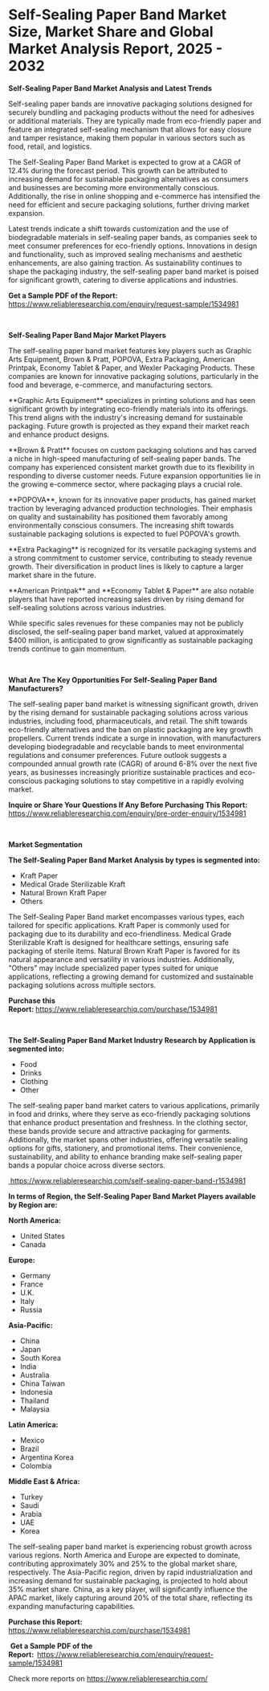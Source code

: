<p><h1>Self-Sealing Paper Band Market Size, Market Share and Global Market Analysis Report, 2025 - 2032</h1></p><p><strong>Self-Sealing Paper Band Market Analysis and Latest Trends</strong></p>
<p><p>Self-sealing paper bands are innovative packaging solutions designed for securely bundling and packaging products without the need for adhesives or additional materials. They are typically made from eco-friendly paper and feature an integrated self-sealing mechanism that allows for easy closure and tamper resistance, making them popular in various sectors such as food, retail, and logistics.</p><p>The Self-Sealing Paper Band Market is expected to grow at a CAGR of 12.4% during the forecast period. This growth can be attributed to increasing demand for sustainable packaging alternatives as consumers and businesses are becoming more environmentally conscious. Additionally, the rise in online shopping and e-commerce has intensified the need for efficient and secure packaging solutions, further driving market expansion.</p><p>Latest trends indicate a shift towards customization and the use of biodegradable materials in self-sealing paper bands, as companies seek to meet consumer preferences for eco-friendly options. Innovations in design and functionality, such as improved sealing mechanisms and aesthetic enhancements, are also gaining traction. As sustainability continues to shape the packaging industry, the self-sealing paper band market is poised for significant growth, catering to diverse applications and industries.</p></p>
<p><strong>Get a Sample PDF of the Report:&nbsp;</strong> <a href="https://www.reliableresearchiq.com/enquiry/request-sample/1534981?utm_campaign=3262&utm_medium=2&utm_source=Github&utm_content=ia&utm_term=05042025&utm_id=self-sealing-paper-band">https://www.reliableresearchiq.com/enquiry/request-sample/1534981</a></p>
<p>&nbsp;</p>
<p><strong>Self-Sealing Paper Band Major Market Players</strong></p>
<p><p>The self-sealing paper band market features key players such as Graphic Arts Equipment, Brown & Pratt, POPOVA, Extra Packaging, American Printpak, Economy Tablet & Paper, and Wexler Packaging Products. These companies are known for innovative packaging solutions, particularly in the food and beverage, e-commerce, and manufacturing sectors.</p><p>**Graphic Arts Equipment** specializes in printing solutions and has seen significant growth by integrating eco-friendly materials into its offerings. This trend aligns with the industry's increasing demand for sustainable packaging. Future growth is projected as they expand their market reach and enhance product designs.</p><p>**Brown & Pratt** focuses on custom packaging solutions and has carved a niche in high-speed manufacturing of self-sealing paper bands. The company has experienced consistent market growth due to its flexibility in responding to diverse customer needs. Future expansion opportunities lie in the growing e-commerce sector, where packaging plays a crucial role.</p><p>**POPOVA**, known for its innovative paper products, has gained market traction by leveraging advanced production technologies. Their emphasis on quality and sustainability has positioned them favorably among environmentally conscious consumers. The increasing shift towards sustainable packaging solutions is expected to fuel POPOVA's growth.</p><p>**Extra Packaging** is recognized for its versatile packaging systems and a strong commitment to customer service, contributing to steady revenue growth. Their diversification in product lines is likely to capture a larger market share in the future.</p><p>**American Printpak** and **Economy Tablet & Paper** are also notable players that have reported increasing sales driven by rising demand for self-sealing solutions across various industries.</p><p>While specific sales revenues for these companies may not be publicly disclosed, the self-sealing paper band market, valued at approximately $400 million, is anticipated to grow significantly as sustainable packaging trends continue to gain momentum.</p></p>
<p>&nbsp;</p>
<p><strong>What Are The Key Opportunities For Self-Sealing Paper Band Manufacturers?</strong></p>
<p><p>The self-sealing paper band market is witnessing significant growth, driven by the rising demand for sustainable packaging solutions across various industries, including food, pharmaceuticals, and retail. The shift towards eco-friendly alternatives and the ban on plastic packaging are key growth propellers. Current trends indicate a surge in innovation, with manufacturers developing biodegradable and recyclable bands to meet environmental regulations and consumer preferences. Future outlook suggests a compounded annual growth rate (CAGR) of around 6-8% over the next five years, as businesses increasingly prioritize sustainable practices and eco-conscious packaging solutions to stay competitive in a rapidly evolving market.</p></p>
<p><strong>Inquire or Share Your Questions If Any Before Purchasing This Report:</strong> <a href="https://www.reliableresearchiq.com/enquiry/pre-order-enquiry/1534981?utm_campaign=3262&utm_medium=2&utm_source=Github&utm_content=ia&utm_term=05042025&utm_id=self-sealing-paper-band">https://www.reliableresearchiq.com/enquiry/pre-order-enquiry/1534981</a></p>
<p>&nbsp;</p>
<p><strong>Market Segmentation</strong></p>
<p><strong>The Self-Sealing Paper Band Market Analysis by types is segmented into:</strong></p>
<p><ul><li>Kraft Paper</li><li>Medical Grade Sterilizable Kraft</li><li>Natural Brown Kraft Paper</li><li>Others</li></ul></p>
<p><p>The Self-Sealing Paper Band market encompasses various types, each tailored for specific applications. Kraft Paper is commonly used for packaging due to its durability and eco-friendliness. Medical Grade Sterilizable Kraft is designed for healthcare settings, ensuring safe packaging of sterile items. Natural Brown Kraft Paper is favored for its natural appearance and versatility in various industries. Additionally, "Others" may include specialized paper types suited for unique applications, reflecting a growing demand for customized and sustainable packaging solutions across multiple sectors.</p></p>
<p><strong>Purchase this Report:&nbsp;</strong><a href="https://www.reliableresearchiq.com/purchase/1534981?utm_campaign=3262&utm_medium=2&utm_source=Github&utm_content=ia&utm_term=05042025&utm_id=self-sealing-paper-band">https://www.reliableresearchiq.com/purchase/1534981</a></p>
<p>&nbsp;</p>
<p><strong>The Self-Sealing Paper Band Market Industry Research by Application is segmented into:</strong></p>
<p><ul><li>Food</li><li>Drinks</li><li>Clothing</li><li>Other</li></ul></p>
<p><p>The self-sealing paper band market caters to various applications, primarily in food and drinks, where they serve as eco-friendly packaging solutions that enhance product presentation and freshness. In the clothing sector, these bands provide secure and attractive packaging for garments. Additionally, the market spans other industries, offering versatile sealing options for gifts, stationery, and promotional items. Their convenience, sustainability, and ability to enhance branding make self-sealing paper bands a popular choice across diverse sectors.</p></p>
<p><a href="https://www.reliableresearchiq.com/self-sealing-paper-band-r1534981?utm_campaign=3262&utm_medium=2&utm_source=Github&utm_content=ia&utm_term=05042025&utm_id=self-sealing-paper-band">&nbsp;https://www.reliableresearchiq.com/self-sealing-paper-band-r1534981</a></p>
<p><strong>In terms of Region, the Self-Sealing Paper Band Market Players available by Region are:</strong></p>
<p>
    <p> <strong> North America: </strong>
        <ul>
            <li>United States</li>
            <li>Canada</li>
        </ul>
        </p> 
    <p> <strong> Europe: </strong>
        <ul>
            <li>Germany</li>
            <li>France</li>
            <li>U.K.</li>
            <li>Italy</li>
            <li>Russia</li>
        </ul>
        </p> 
    <p> <strong> Asia-Pacific: </strong>
        <ul>
            <li>China</li>
            <li>Japan</li>
            <li>South Korea</li>
            <li>India</li>
            <li>Australia</li>
            <li>China Taiwan</li>
            <li>Indonesia</li>
            <li>Thailand</li>
            <li>Malaysia</li>
        </ul>
        </p> 
    <p> <strong> Latin America: </strong>
        <ul>
            <li>Mexico</li>
            <li>Brazil</li>
            <li>Argentina Korea</li>
            <li>Colombia</li>
        </ul>
        </p> 
    <p> <strong> Middle East & Africa: </strong>
        <ul>
            <li>Turkey</li>
            <li>Saudi</li>
            <li>Arabia</li>
            <li>UAE</li>
            <li>Korea</li>
        </ul>
    </p>
    </p>
<p><p>The self-sealing paper band market is experiencing robust growth across various regions. North America and Europe are expected to dominate, contributing approximately 30% and 25% to the global market share, respectively. The Asia-Pacific region, driven by rapid industrialization and increasing demand for sustainable packaging, is projected to hold about 35% market share. China, as a key player, will significantly influence the APAC market, likely capturing around 20% of the total share, reflecting its expanding manufacturing capabilities.</p></p>
<p><strong>Purchase this Report: </strong><a href="https://www.reliableresearchiq.com/purchase/1534981?utm_campaign=3262&utm_medium=2&utm_source=Github&utm_content=ia&utm_term=05042025&utm_id=self-sealing-paper-band">https://www.reliableresearchiq.com/purchase/1534981</a></p>
<p>&nbsp;<strong>Get a Sample PDF of the Report:&nbsp;&nbsp;</strong><a href="https://www.reliableresearchiq.com/enquiry/request-sample/1534981?utm_campaign=3262&utm_medium=2&utm_source=Github&utm_content=ia&utm_term=05042025&utm_id=self-sealing-paper-band">https://www.reliableresearchiq.com/enquiry/request-sample/1534981</a></p>
<p><strong></strong></p>
<p>Check more reports on <a href="https://www.reliableresearchiq.com/?utm_campaign=3262&utm_medium=2&utm_source=Github&utm_content=ia&utm_term=05042025&utm_id=self-sealing-paper-band">https://www.reliableresearchiq.com/</a></p>